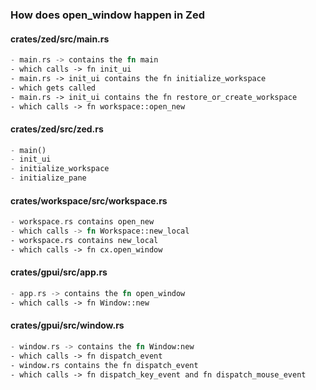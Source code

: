 
### How does open_window happen in Zed

#### crates/zed/src/main.rs

```rust
- main.rs -> contains the fn main
- which calls -> fn init_ui
- main.rs -> init_ui contains the fn initialize_workspace
- which gets called
- main.rs -> init_ui contains the fn restore_or_create_workspace
- which calls -> fn workspace::open_new
```

#### crates/zed/src/zed.rs

```rust
- main()
- init_ui
- initialize_workspace
- initialize_pane
```

#### crates/workspace/src/workspace.rs

```rust
- workspace.rs contains open_new
- which calls -> fn Workspace::new_local
- workspace.rs contains new_local
- which calls -> fn cx.open_window
```

#### crates/gpui/src/app.rs

```rust
- app.rs -> contains the fn open_window
- which calls -> fn Window::new
```

#### crates/gpui/src/window.rs

```rust
- window.rs -> contains the fn Window:new
- which calls -> fn dispatch_event
- window.rs contains the fn dispatch_event
- which calls -> fn dispatch_key_event and fn dispatch_mouse_event
```
